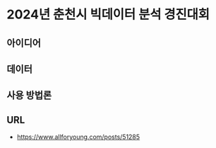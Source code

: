 # 2024년 춘천시 빅데이터 분석 경진대회

## 아이디어

## 데이터

## 사용 방법론

## URL

- https://www.allforyoung.com/posts/51285
